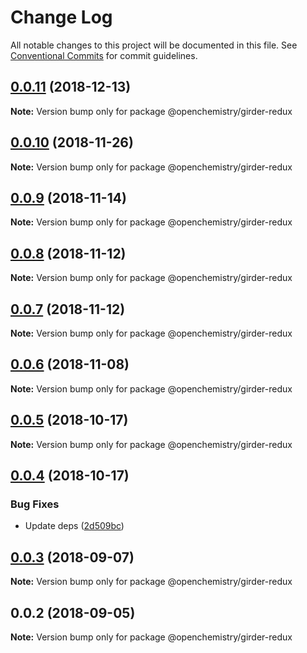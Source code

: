 # Change Log

All notable changes to this project will be documented in this file.
See [Conventional Commits](https://conventionalcommits.org) for commit guidelines.

## [0.0.11](https://github.com/OpenChemistry/oc-web-components/compare/@openchemistry/girder-redux@0.0.10...@openchemistry/girder-redux@0.0.11) (2018-12-13)

**Note:** Version bump only for package @openchemistry/girder-redux





## [0.0.10](https://github.com/OpenChemistry/oc-web-components/compare/@openchemistry/girder-redux@0.0.9...@openchemistry/girder-redux@0.0.10) (2018-11-26)

**Note:** Version bump only for package @openchemistry/girder-redux





## [0.0.9](https://github.com/OpenChemistry/oc-web-components/compare/@openchemistry/girder-redux@0.0.8...@openchemistry/girder-redux@0.0.9) (2018-11-14)

**Note:** Version bump only for package @openchemistry/girder-redux





## [0.0.8](https://github.com/OpenChemistry/oc-web-components/compare/@openchemistry/girder-redux@0.0.7...@openchemistry/girder-redux@0.0.8) (2018-11-12)

**Note:** Version bump only for package @openchemistry/girder-redux





## [0.0.7](https://github.com/OpenChemistry/oc-web-components/compare/@openchemistry/girder-redux@0.0.6...@openchemistry/girder-redux@0.0.7) (2018-11-12)

**Note:** Version bump only for package @openchemistry/girder-redux





## [0.0.6](https://github.com/OpenChemistry/oc-web-components/compare/@openchemistry/girder-redux@0.0.5...@openchemistry/girder-redux@0.0.6) (2018-11-08)

**Note:** Version bump only for package @openchemistry/girder-redux





## [0.0.5](https://github.com/OpenChemistry/oc-web-components/compare/@openchemistry/girder-redux@0.0.4...@openchemistry/girder-redux@0.0.5) (2018-10-17)

**Note:** Version bump only for package @openchemistry/girder-redux





## [0.0.4](https://github.com/OpenChemistry/oc-web-components/compare/@openchemistry/girder-redux@0.0.3...@openchemistry/girder-redux@0.0.4) (2018-10-17)


### Bug Fixes

* Update deps ([2d509bc](https://github.com/OpenChemistry/oc-web-components/commit/2d509bc))





<a name="0.0.3"></a>
## [0.0.3](https://github.com/OpenChemistry/oc-web-components/compare/@openchemistry/girder-redux@0.0.2...@openchemistry/girder-redux@0.0.3) (2018-09-07)




**Note:** Version bump only for package @openchemistry/girder-redux

<a name="0.0.2"></a>
## 0.0.2 (2018-09-05)




**Note:** Version bump only for package @openchemistry/girder-redux
